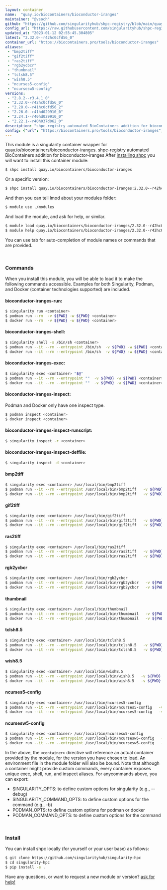 ```yaml
---
layout: container
name:  "quay.io/biocontainers/bioconductor-iranges"
maintainer: "@vsoch"
github: "https://github.com/singularityhub/shpc-registry/blob/main/quay.io/biocontainers/bioconductor-iranges/container.yaml"
config_url: "https://raw.githubusercontent.com/singularityhub/shpc-registry/main/quay.io/biocontainers/bioconductor-iranges/container.yaml"
updated_at: "2023-01-12 02:55:45.304805"
latest: "2.32.0--r42hc0cfd56_0"
container_url: "https://biocontainers.pro/tools/bioconductor-iranges"
aliases:
 - "bmp2tiff"
 - "gif2tiff"
 - "ras2tiff"
 - "rgb2ycbcr"
 - "thumbnail"
 - "tclsh8.5"
 - "wish8.5"
 - "ncurses5-config"
 - "ncursesw5-config"
versions:
 - "2.8.2--r3.4.1_0"
 - "2.32.0--r42hc0cfd56_0"
 - "2.28.0--r41hc0cfd56_2"
 - "2.26.0--r41hd029910_0"
 - "2.24.1--r40hd029910_0"
 - "2.22.1--r40h037d062_0"
description: "shpc-registry automated BioContainers addition for bioconductor-iranges"
config: {"url": "https://biocontainers.pro/tools/bioconductor-iranges", "maintainer": "@vsoch", "description": "shpc-registry automated BioContainers addition for bioconductor-iranges", "latest": {"2.32.0--r42hc0cfd56_0": "sha256:451329f72269065154433a0661a0afd53c2b1a0c9367360ee4d17bf88012afd4"}, "tags": {"2.8.2--r3.4.1_0": "sha256:f601f2fc26f9fc1b4346a03c380ed998c2a7ede6ce9c83b1027509ce5605233b", "2.32.0--r42hc0cfd56_0": "sha256:451329f72269065154433a0661a0afd53c2b1a0c9367360ee4d17bf88012afd4", "2.28.0--r41hc0cfd56_2": "sha256:d695478eb50b0f738219ea07cc804129dbb4e5223caf98963265226fa7c2477e", "2.26.0--r41hd029910_0": "sha256:e44e006d62fc7edfd6cc6fc1a4373f161cea0cd4d2b0aa3739fa68685ed5b59c", "2.24.1--r40hd029910_0": "sha256:1c23ceb1c0c4c0cd27edcdd31071b84d978d67de76c0c33b2dbc4532ea272534", "2.22.1--r40h037d062_0": "sha256:8bfba6113a1407c84a649ce8009e37197eb85380b2bcedd967473e87f8e86197"}, "docker": "quay.io/biocontainers/bioconductor-iranges", "aliases": {"bmp2tiff": "/usr/local/bin/bmp2tiff", "gif2tiff": "/usr/local/bin/gif2tiff", "ras2tiff": "/usr/local/bin/ras2tiff", "rgb2ycbcr": "/usr/local/bin/rgb2ycbcr", "thumbnail": "/usr/local/bin/thumbnail", "tclsh8.5": "/usr/local/bin/tclsh8.5", "wish8.5": "/usr/local/bin/wish8.5", "ncurses5-config": "/usr/local/bin/ncurses5-config", "ncursesw5-config": "/usr/local/bin/ncursesw5-config"}}
---
```


This module is a singularity container wrapper for quay.io/biocontainers/bioconductor-iranges.
shpc-registry automated BioContainers addition for bioconductor-iranges
After [installing shpc](#install) you will want to install this container module:


```bash
$ shpc install quay.io/biocontainers/bioconductor-iranges
```

Or a specific version:

```bash
$ shpc install quay.io/biocontainers/bioconductor-iranges:2.32.0--r42hc0cfd56_0
```

And then you can tell lmod about your modules folder:

```bash
$ module use ./modules
```

And load the module, and ask for help, or similar.

```bash
$ module load quay.io/biocontainers/bioconductor-iranges/2.32.0--r42hc0cfd56_0
$ module help quay.io/biocontainers/bioconductor-iranges/2.32.0--r42hc0cfd56_0
```

You can use tab for auto-completion of module names or commands that are provided.

<br>

### Commands

When you install this module, you will be able to load it to make the following commands accessible.
Examples for both Singularity, Podman, and Docker (container technologies supported) are included.

#### bioconductor-iranges-run:

```bash
$ singularity run <container>
$ podman run --rm  -v ${PWD} -w ${PWD} <container>
$ docker run --rm  -v ${PWD} -w ${PWD} <container>
```

#### bioconductor-iranges-shell:

```bash
$ singularity shell -s /bin/sh <container>
$ podman run --it --rm --entrypoint /bin/sh  -v ${PWD} -w ${PWD} <container>
$ docker run --it --rm --entrypoint /bin/sh  -v ${PWD} -w ${PWD} <container>
```

#### bioconductor-iranges-exec:

```bash
$ singularity exec <container> "$@"
$ podman run --it --rm --entrypoint ""  -v ${PWD} -w ${PWD} <container> "$@"
$ docker run --it --rm --entrypoint ""  -v ${PWD} -w ${PWD} <container> "$@"
```

#### bioconductor-iranges-inspect:

Podman and Docker only have one inspect type.

```bash
$ podman inspect <container>
$ docker inspect <container>
```

#### bioconductor-iranges-inspect-runscript:

```bash
$ singularity inspect -r <container>
```

#### bioconductor-iranges-inspect-deffile:

```bash
$ singularity inspect -d <container>
```


#### bmp2tiff

```bash
$ singularity exec <container> /usr/local/bin/bmp2tiff
$ podman run --it --rm --entrypoint /usr/local/bin/bmp2tiff   -v ${PWD} -w ${PWD} <container> -c " $@"
$ docker run --it --rm --entrypoint /usr/local/bin/bmp2tiff   -v ${PWD} -w ${PWD} <container> -c " $@"
```


#### gif2tiff

```bash
$ singularity exec <container> /usr/local/bin/gif2tiff
$ podman run --it --rm --entrypoint /usr/local/bin/gif2tiff   -v ${PWD} -w ${PWD} <container> -c " $@"
$ docker run --it --rm --entrypoint /usr/local/bin/gif2tiff   -v ${PWD} -w ${PWD} <container> -c " $@"
```


#### ras2tiff

```bash
$ singularity exec <container> /usr/local/bin/ras2tiff
$ podman run --it --rm --entrypoint /usr/local/bin/ras2tiff   -v ${PWD} -w ${PWD} <container> -c " $@"
$ docker run --it --rm --entrypoint /usr/local/bin/ras2tiff   -v ${PWD} -w ${PWD} <container> -c " $@"
```


#### rgb2ycbcr

```bash
$ singularity exec <container> /usr/local/bin/rgb2ycbcr
$ podman run --it --rm --entrypoint /usr/local/bin/rgb2ycbcr   -v ${PWD} -w ${PWD} <container> -c " $@"
$ docker run --it --rm --entrypoint /usr/local/bin/rgb2ycbcr   -v ${PWD} -w ${PWD} <container> -c " $@"
```


#### thumbnail

```bash
$ singularity exec <container> /usr/local/bin/thumbnail
$ podman run --it --rm --entrypoint /usr/local/bin/thumbnail   -v ${PWD} -w ${PWD} <container> -c " $@"
$ docker run --it --rm --entrypoint /usr/local/bin/thumbnail   -v ${PWD} -w ${PWD} <container> -c " $@"
```


#### tclsh8.5

```bash
$ singularity exec <container> /usr/local/bin/tclsh8.5
$ podman run --it --rm --entrypoint /usr/local/bin/tclsh8.5   -v ${PWD} -w ${PWD} <container> -c " $@"
$ docker run --it --rm --entrypoint /usr/local/bin/tclsh8.5   -v ${PWD} -w ${PWD} <container> -c " $@"
```


#### wish8.5

```bash
$ singularity exec <container> /usr/local/bin/wish8.5
$ podman run --it --rm --entrypoint /usr/local/bin/wish8.5   -v ${PWD} -w ${PWD} <container> -c " $@"
$ docker run --it --rm --entrypoint /usr/local/bin/wish8.5   -v ${PWD} -w ${PWD} <container> -c " $@"
```


#### ncurses5-config

```bash
$ singularity exec <container> /usr/local/bin/ncurses5-config
$ podman run --it --rm --entrypoint /usr/local/bin/ncurses5-config   -v ${PWD} -w ${PWD} <container> -c " $@"
$ docker run --it --rm --entrypoint /usr/local/bin/ncurses5-config   -v ${PWD} -w ${PWD} <container> -c " $@"
```


#### ncursesw5-config

```bash
$ singularity exec <container> /usr/local/bin/ncursesw5-config
$ podman run --it --rm --entrypoint /usr/local/bin/ncursesw5-config   -v ${PWD} -w ${PWD} <container> -c " $@"
$ docker run --it --rm --entrypoint /usr/local/bin/ncursesw5-config   -v ${PWD} -w ${PWD} <container> -c " $@"
```



In the above, the `<container>` directive will reference an actual container provided
by the module, for the version you have chosen to load. An environment file in the
module folder will also be bound. Note that although a container
might provide custom commands, every container exposes unique exec, shell, run, and
inspect aliases. For anycommands above, you can export:

 - SINGULARITY_OPTS: to define custom options for singularity (e.g., --debug)
 - SINGULARITY_COMMAND_OPTS: to define custom options for the command (e.g., -b)
 - PODMAN_OPTS: to define custom options for podman or docker
 - PODMAN_COMMAND_OPTS: to define custom options for the command

<br>

### Install

You can install shpc locally (for yourself or your user base) as follows:

```bash
$ git clone https://github.com/singularityhub/singularity-hpc
$ cd singularity-hpc
$ pip install -e .
```

Have any questions, or want to request a new module or version? [ask for help!](https://github.com/singularityhub/singularity-hpc/issues)